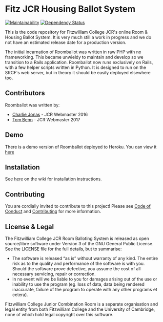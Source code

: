 # Fitz JCR Housing Ballot System
[![Maintainability](https://api.codeclimate.com/v1/badges/d9809cce796fad2fc9cf/maintainability)](https://codeclimate.com/github/CHTJonas/roomballot/maintainability)
[![Dependency Status](https://beta.gemnasium.com/badges/github.com/CHTJonas/roomballot.svg)](https://beta.gemnasium.com/projects/github.com/CHTJonas/roomballot)

This is the code repository for Fitzwilliam College JCR's online Room & Housing Ballot System.
It is very much still a work in progress and we do not have an estimated release date for a production version.

The initial incarnation of Roomballot was written in raw PHP with no frameworking.
This became unwieldy to maintain and develop so we transition to a Rails application.
Roomballot now runs exclusively on Rails, with a few helper scripts written in Python.
It is designed to run on the SRCF's web server, but in theory it should be easily deployed elsewhere too.

## Contributors
Roomballot was written by:
* [Charlie Jonas](https://github.com/chtjonas) - JCR Webmaster 2016
* [Tom Benn](https://github.com/fridgecow) - JCR Webmaster 2017

## Demo
There is a demo version of Roomballot deployed to Heroku.
You can view it [here](https://roomballot.herokuapp.com)

## Installation
See [here](https://github.com/CHTJonas/roomballot/wiki/Install) on the wiki for installation instructions.

## Contributing
You are cordially invited to contribute to this project! Please see [Code of Conduct](https://github.com/CHTJonas/roomballot/blob/master/CODE_OF_CONDUCT.md) and [Contributing](https://github.com/CHTJonas/roomballot/blob/master/CONTRIBUTING.md) for more information.

## License & Legal
The Fitzwilliam College JCR Room Balloting System is released as open source/libre software under Version 3 of the GNU General Public License.
See the LICENSE file for the full details, but to summarise:
* The software is released “as is” without warranty of any kind. The entire risk as to the quality and performance of the software is with you. Should the software prove defective, you assume the cost of all necessary servicing, repair or correction.
* In no event will we be liable to you for damages arising out of the use or inability to use the program (eg. loss of data, data being rendered inaccurate, failure of the program to operate with any other programs et cetera).

Fitzwilliam College Junior Combination Room is a separate organisation and legal entity from both Fitzwilliam College and the University of Cambridge, none of which hold legal copyright over this software.
